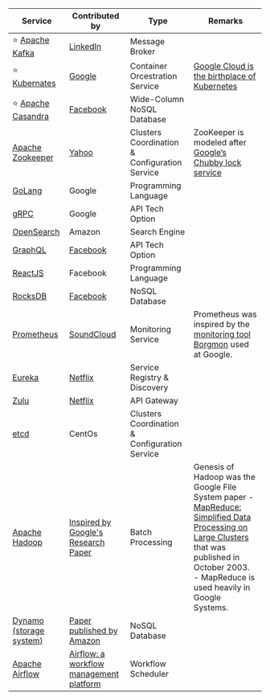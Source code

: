 
| Service                                                                                                             | Contributed by                                                                                                                       | Type                                          | Remarks                                                                                                                                                                                                                                                                                                |
|---------------------------------------------------------------------------------------------------------------------|--------------------------------------------------------------------------------------------------------------------------------------|-----------------------------------------------|--------------------------------------------------------------------------------------------------------------------------------------------------------------------------------------------------------------------------------------------------------------------------------------------------------|
| :star: [Apache Kafka](7_MessageBrokers/Kafka/Readme.md)                                       | [LinkedIn](https://engineering.linkedin.com/blog/2019/apache-kafka-trillion-messages)                                                | Message Broker                                |                                                                                                                                                                                                                                                                                                        |
| :star: [Kubernates](9_ContainerOrchestrationServices/Kubernates.md)                           | [Google](https://cloud.google.com/learn/what-is-kubernetes)                                                                          | Container Orcestration Service                | [Google Cloud is the birthplace of Kubernetes](https://cloud.google.com/learn/what-is-kubernetes)                                                                                                                                                                                                      |
| :star: [Apache Casandra](6_DatabaseServices/NoSQL-Databases/WideColumnDB/ApacheCasandra.md) | [Facebook](https://cassandra.apache.org/_/index.html)                                                                                | Wide-Column NoSQL Database                    |                                                                                                                                                                                                                                                                                                        |
| [Apache Zookeeper](10_ClusterCoordinationServices/ApacheZookeeper.md)                           | [Yahoo](https://en.wikipedia.org/wiki/Apache_ZooKeeper)                                                                              | Clusters Coordination & Configuration Service | ZooKeeper is modeled after [Google’s Chubby lock service](https://people.cs.rutgers.edu/~pxk/417/notes/chubby.html)                                                                                                                                                                                    |
| [GoLang](https://github.com/Anshul619/golang)                                                                       | Google                                                                                                                               | Programming Language                          |                                                                                                                                                                                                                                                                                                        |
| [gRPC](4_APITechOptions/gRPC.md)                                                              | Google                                                                                                                               | API Tech Option                               |                                                                                                                                                                                                                                                                                                        |
| [OpenSearch](2_AWSServices/6_DatabaseServices/AmazonOpenSearch.md)                                                | Amazon                                                                                                                               | Search Engine                                 |                                                                                                                                                                                                                                                                                                        |
| [GraphQL](4_APITechOptions/GraphQL.md)                                                        | [Facebook](https://buddy.works/tutorials/what-is-graphql-and-why-facebook-felt-the-need-to-build-it#why-facebook-built-graphql)      | API Tech Option                               |                                                                                                                                                                                                                                                                                                        |
| [ReactJS](https://github.com/Anshul619/Programming-Languages/tree/main/4_FrontEnd/React.md)                         | Facebook                                                                                                                             | Programming Language                          |                                                                                                                                                                                                                                                                                                        |
| [RocksDB](6_DatabaseServices/NoSQL-Databases/EmbededKeyValueDB/RocksDB.md)                  | [Facebook](https://engineering.fb.com/2013/11/21/core-data/under-the-hood-building-and-open-sourcing-rocksdb/)                       | NoSQL Database                                |                                                                                                                                                                                                                                                                                                        |
| [Prometheus](https://prometheus.io/docs/introduction/overview/)                                                     | [SoundCloud](https://soundcloud.com/)                                                                                                | Monitoring Service                            | Prometheus was inspired by the [monitoring tool Borgmon](https://sre.google/sre-book/practical-alerting/) used at Google.                                                                                                                                                                              |
| [Eureka](5_MicroServicesSOA/2_ServiceRegistry&Discovery/Eureka.md)                            | [Netflix](https://netflixtechblog.com/netflix-shares-cloud-load-balancing-and-failover-tool-eureka-c10647ef95e5)                     | Service Registry & Discovery                  |                                                                                                                                                                                                                                                                                                        |
| [Zulu](5_MicroServicesSOA/1_APIGateway/ZuluAPIGateway.md)                                     | [Netflix](https://netflixtechblog.com/netflix-shares-cloud-load-balancing-and-failover-tool-eureka-c10647ef95e5)                     | API Gateway                                   |                                                                                                                                                                                                                                                                                                        |
| [etcd](10_ClusterCoordinationServices/etcd.md)                                                  | CentOs                                                                                                                               | Clusters Coordination & Configuration Service |                                                                                                                                                                                                                                                                                                        |
| [Apache Hadoop](8_BigDataServices/ETLServices/BatchProcessing/ApacheHadoop/Readme.md)       | [Inspired by Google's Research Paper](https://en.wikipedia.org/wiki/Apache_Hadoop)                                                   | Batch Processing                              | Genesis of Hadoop was the Google File System paper - [MapReduce: Simplified Data Processing on Large Clusters](https://static.googleusercontent.com/media/research.google.com/en//archive/mapreduce-osdi04.pdf) that was published in October 2003.<br/>- MapReduce is used heavily in Google Systems. |
| [Dynamo (storage system)](6_DatabaseServices/DataStructuresDB/DynamoStyleDatabases.md)    | [Paper published by Amazon](https://www.allthingsdistributed.com/files/amazon-dynamo-sosp2007.pdf)                                   | NoSQL Database                                |                                                                                                                                                                                                                                                                                                        |
| [Apache Airflow](8_BigDataServices/WorkflowSchedulers/ApacheAirflow.md)                     | [Airflow: a workflow management platform](https://medium.com/airbnb-engineering/airflow-a-workflow-management-platform-46318b977fd8) | Workflow Scheduler                            |                                                                                                                                                                                                                                                                                                        |